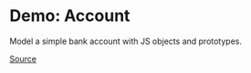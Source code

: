 # Demo: Account

Model a simple bank account with JS objects and prototypes.

[Source](/demos/account)
